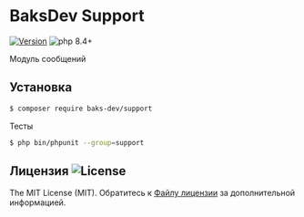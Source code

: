 # BaksDev Support

[![Version](https://img.shields.io/badge/version-7.2.11-blue)](https://github.com/baks-dev/support/releases)
![php 8.4+](https://img.shields.io/badge/php-min%208.4-red.svg)

Модуль сообщений

## Установка

``` bash
$ composer require baks-dev/support
```

Тесты

``` bash
$ php bin/phpunit --group=support
```

## Лицензия ![License](https://img.shields.io/badge/MIT-green)

The MIT License (MIT). Обратитесь к [Файлу лицензии](LICENSE.md) за дополнительной информацией.
